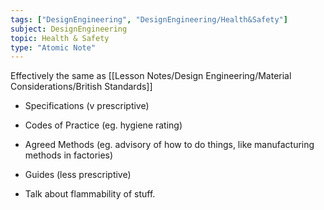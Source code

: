 ```yaml
---
tags: ["DesignEngineering", "DesignEngineering/Health&Safety"]
subject: DesignEngineering
topic: Health & Safety
type: "Atomic Note"
---
```


Effectively the same as [[Lesson Notes/Design Engineering/Material Considerations/British Standards]]

 - Specifications (v prescriptive)
 - Codes of Practice (eg. hygiene rating)
 - Agreed Methods (eg. advisory of how to do things, like manufacturing methods in factories)
 - Guides (less prescriptive)

 - Talk about flammability of stuff.
